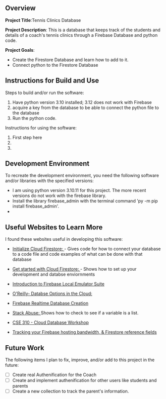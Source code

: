 ## Overview

**Project Title**:Tennis Clinics Database

**Project Description**: This is a database that keeps track of the students and details of a coach's tennis clinics through a Firebase Database and python code. 

**Project Goals**:
* Create the Firestore Database and learn how to add to it. 
* Connect python to the Firestore Database

## Instructions for Build and Use

Steps to build and/or run the software:

1. Have python version 3.10 installed; 3.12 does not work with Firebase
2. acquire a key from the database to be able to connect the python file to the database
3. Run the python code. 

Instructions for using the software:

1. First step here
2.
3.

## Development Environment 

To recreate the development environment, you need the following software and/or libraries with the specified versions:

* I am using python version 3.10.11 for this project. The more recent versions do not work with the firebase library. 
* Install the library firebase_admin with the terminal command 'py -m pip install firebase_admin'. 
*

## Useful Websites to Learn More

I found these websites useful in developing this software:

* [Initialize Cloud Firestore: ](https://firebase.google.com/docs/firestore/manage-data/add-data#python) - Gives code for how to connect your database to a code file and code examples of what can be done with that database

* [Get started with Cloud Firestore: ](https://firebase.google.com/docs/firestore/quickstart#python) - Shows how to set up your development and databse enviornments

* [Introduction to Firebase Local Emulator Suite](https://firebase.google.com/docs/emulator-suite?hl=en&authuser=0)

* [O'Reilly- Databse Options in the Cloud: ](https://www.oreilly.com/library/view/an-introduction-to/9781492044857/ch01.html)

* [Firebase Realtime Database Creation](https://www.google.com/search?q=how+to+make+a+firebase+database&rlz=1C1CHBF_enUS989US989&oq=how+to+start+a+firebase+&gs_lcrp=EgZjaHJvbWUqCAgBEAAYFhgeMgYIABBFGDkyCAgBEAAYFhgeMggIAhAAGBYYHjIICAMQABgWGB4yCAgEEAAYFhgeMggIBRAAGBYYHjIKCAYQABgKGBYYHjIICAcQABgWGB4yCAgIEAAYFhgeMggICRAAGBYYHtIBCTEwMzUzajBqN6gCALACAA&sourceid=chrome&ie=UTF-8#fpstate=ive&vld=cid:39388994,vid:qKxisFLQRpQ,st:0)

* [Stack Abuse: ](https://stackabuse.com/python-check-if-variable-is-a-list/#checkifvariableisalistwithtype) Shows how to check to see if a variable is a list.

* [CSE 310 - Cloud Database Workshop](https://video.byui.edu/media/t/1_gvd1voh8)
* [Tracking your Firebase hosting bandwidth, & Firestore reference fields](https://youtu.be/Elg2zDVIcLo?si=McWIRwVk9qGLhyrl)

## Future Work

The following items I plan to fix, improve, and/or add to this project in the future:

* [ ] Create real Authenification for the Coach
* [ ] Create and implement authenification for other users like students and parents
* [ ] Create a new collection to track the parent's information.

